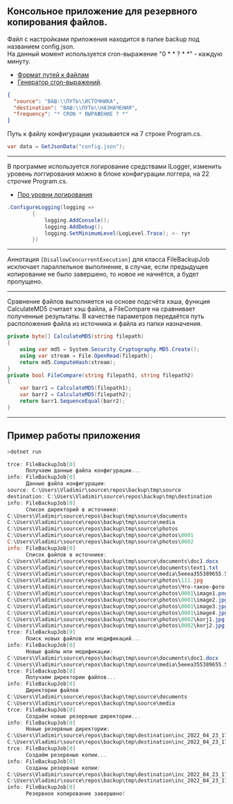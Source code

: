 ## Консольное приложение для резервного копирования файлов.  
Файл с настройками приложения находится в папке backup под названием config.json.  
На данный момент используется cron-выражение "0 * * ? * *" - каждую минуту.
* [Формат путей к файлам](https://docs.microsoft.com/ru-ru/dotnet/standard/io/file-path-formats)
* [Генератор cron-выражений](https://www.freeformatter.com/cron-expression-generator-quartz.html).
```json
{
  "source": "ВАШ:\\ПУТЬ\\ИСТОЧНИКА",
  "destination": "ВАШ:\\ПУТЬ\\НАЗНАЧЕНИЯ",
  "frequency": "* CRON * ВЫРАЖЕНИЕ ? *"
}
```
Путь к файлу конфигурации указывается на 7 строке Program.cs.
```cs
var data = GetJsonData("config.json");
```
---  
В программе используется логирование средствами ILogger, изменить уровень логгирования можно в блоке конфигурации логгера, на 22 строчке Program.cs.   
*  [Про уровни логирования](https://docs.microsoft.com/ru-ru/dotnet/api/microsoft.extensions.logging.loglevel?view=dotnet-plat-ext-6.0)
```cs
.ConfigureLogging(logging =>
        {
            logging.AddConsole();
            logging.AddDebug();
            logging.SetMinimumLevel(LogLevel.Trace); <- тут
        })                                          
``` 
---
Аннотация ``` [DisallowConcurrentExecution] ``` для класса FileBackupJob исключает параллельное выполнение, в случае, если предыдущее копирование не было завершено, то новое не начнётся, а будет пропущено.  

---
Сравнение файлов выполняется на основе подсчёта хэша, функция CalculateMD5 считает хэш файла, а FileCompare на сравнивает полученные результаты. В качестве параметров передаётся путь расположения файла из источника и файла из папки назначения.
```cs
private byte[] CalculateMD5(string filepath)
{
    using var md5 = System.Security.Cryptography.MD5.Create();
    using var stream = File.OpenRead(filepath);
    return md5.ComputeHash(stream);
}
private bool FileCompare(string filepath1, string filepath2)
{
    var barr1 = CalculateMD5(filepath1);
    var barr2 = CalculateMD5(filepath2);
    return barr1.SequenceEqual(barr2);
}
```
---
## Пример работы приложения
```powershell
>dotnet run

trce: FileBackupJob[0]
      Получаем данные файла конфигурации...
info: FileBackupJob[0]
      Данные файла конфигурации:
source: C:\Users\Vladimir\source\repos\backup\tmp\source
destination: C:\Users\Vladimir\source\repos\backup\tmp\destination
info: FileBackupJob[0]
      Список директорий в источнике:
C:\Users\Vladimir\source\repos\backup\tmp\source\documents
C:\Users\Vladimir\source\repos\backup\tmp\source\media
C:\Users\Vladimir\source\repos\backup\tmp\source\photos
C:\Users\Vladimir\source\repos\backup\tmp\source\photos\0001
C:\Users\Vladimir\source\repos\backup\tmp\source\photos\0002
info: FileBackupJob[0]
      Список файлов в источнике:
C:\Users\Vladimir\source\repos\backup\tmp\source\documents\doc1.docx
C:\Users\Vladimir\source\repos\backup\tmp\source\documents\text1.txt
C:\Users\Vladimir\source\repos\backup\tmp\source\media\5eeea355389655.59822ff824b72.gif
C:\Users\Vladimir\source\repos\backup\tmp\source\photos\111.jpg
C:\Users\Vladimir\source\repos\backup\tmp\source\photos\Что-такое-фото.jpg
C:\Users\Vladimir\source\repos\backup\tmp\source\photos\0001\image1.png
C:\Users\Vladimir\source\repos\backup\tmp\source\photos\0001\image2.jpg
C:\Users\Vladimir\source\repos\backup\tmp\source\photos\0001\image3.jpg
C:\Users\Vladimir\source\repos\backup\tmp\source\photos\0001\image4.jpg
C:\Users\Vladimir\source\repos\backup\tmp\source\photos\0002\korj1.jpg
C:\Users\Vladimir\source\repos\backup\tmp\source\photos\0002\korj2.jpg
trce: FileBackupJob[0]
      Поиск новых файлов или модификаций...
info: FileBackupJob[0]
      Новые файлы или модификации:
C:\Users\Vladimir\source\repos\backup\tmp\source\documents\doc1.docx
C:\Users\Vladimir\source\repos\backup\tmp\source\media\5eeea355389655.59822ff824b72.gif
trce: FileBackupJob[0]
      Получаем директории файлов...
info: FileBackupJob[0]
      Директории файлов
C:\Users\Vladimir\source\repos\backup\tmp\source\documents
C:\Users\Vladimir\source\repos\backup\tmp\source\media
trce: FileBackupJob[0]
      Создаём новые резервные директории...
info: FileBackupJob[0]
      Новые резервные директории:
C:\Users\Vladimir\source\repos\backup\tmp\destination\inc_2022_04_23_17_27_00\documents
C:\Users\Vladimir\source\repos\backup\tmp\destination\inc_2022_04_23_17_27_00\media
trce: FileBackupJob[0]
      Создаём резервные копии...
info: FileBackupJob[0]
      Созданы резервные копии:
C:\Users\Vladimir\source\repos\backup\tmp\destination\inc_2022_04_23_17_27_00\documents\doc1.docx
C:\Users\Vladimir\source\repos\backup\tmp\destination\inc_2022_04_23_17_27_00\media\5eeea355389655.59822ff824b72.gif
info: FileBackupJob[0]
      Резервное копирование завершено!
```